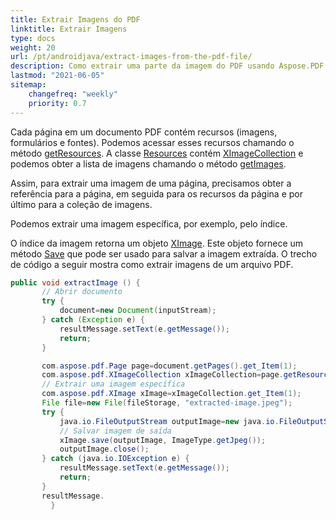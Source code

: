 ```yaml
---
title: Extrair Imagens do PDF 
linktitle: Extrair Imagens
type: docs
weight: 20
url: /pt/androidjava/extract-images-from-the-pdf-file/
description: Como extrair uma parte da imagem do PDF usando Aspose.PDF para Android via Java
lastmod: "2021-06-05"
sitemap:
    changefreq: "weekly"
    priority: 0.7
---
```


Cada página em um documento PDF contém recursos (imagens, formulários e fontes). Podemos acessar esses recursos chamando o método [getResources](https://reference.aspose.com/pdf/java/com.aspose.pdf/Page#getResources--). A classe [Resources](https://reference.aspose.com/pdf/java/com.aspose.pdf/Resources) contém [XImageCollection](https://reference.aspose.com/pdf/java/com.aspose.pdf/XImageCollection) e podemos obter a lista de imagens chamando o método [getImages](https://reference.aspose.com/pdf/java/com.aspose.pdf/Resources#getImages--).

Assim, para extrair uma imagem de uma página, precisamos obter a referência para a página, em seguida para os recursos da página e por último para a coleção de imagens.

Podemos extrair uma imagem específica, por exemplo, pelo índice.

O índice da imagem retorna um objeto [XImage](https://reference.aspose.com/pdf/java/com.aspose.pdf/XImage). Este objeto fornece um método [Save](https://reference.aspose.com/pdf/java/com.aspose.pdf/XImage#save-java.io.OutputStream-) que pode ser usado para salvar a imagem extraída. O trecho de código a seguir mostra como extrair imagens de um arquivo PDF.

```java
public void extractImage () {
       // Abrir documento
       try {
           document=new Document(inputStream);
       } catch (Exception e) {
           resultMessage.setText(e.getMessage());
           return;
       }

       com.aspose.pdf.Page page=document.getPages().get_Item(1);
       com.aspose.pdf.XImageCollection xImageCollection=page.getResources().getImages();
       // Extrair uma imagem específica
       com.aspose.pdf.XImage xImage=xImageCollection.get_Item(1);
       File file=new File(fileStorage, "extracted-image.jpeg");
       try {
           java.io.FileOutputStream outputImage=new java.io.FileOutputStream(file.toString());
           // Salvar imagem de saída
           xImage.save(outputImage, ImageType.getJpeg());
           outputImage.close();
       } catch (java.io.IOException e) {
           resultMessage.setText(e.getMessage());
           return;
       }
       resultMessage.
         }
```